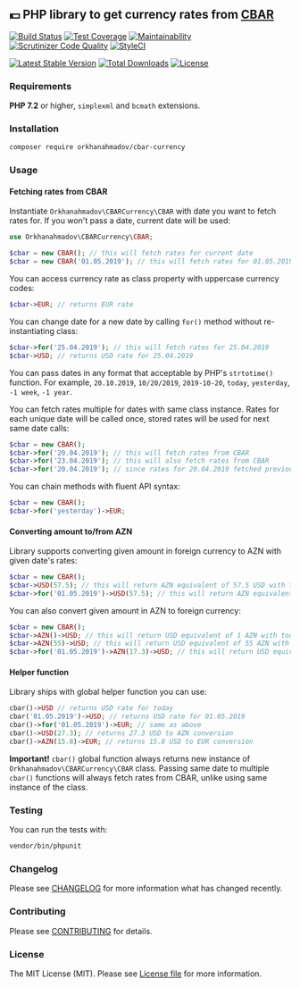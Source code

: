 ## :dollar: PHP library to get currency rates from [CBAR](https://www.cbar.az)

[![Build Status](https://travis-ci.org/orkhanahmadov/cbar-currency.svg?branch=master)](https://travis-ci.org/orkhanahmadov/cbar-currency)
[![Test Coverage](https://api.codeclimate.com/v1/badges/d5cf2c42b3f6febb6a29/test_coverage)](https://codeclimate.com/github/orkhanahmadov/cbar-currency/test_coverage)
[![Maintainability](https://api.codeclimate.com/v1/badges/d5cf2c42b3f6febb6a29/maintainability)](https://codeclimate.com/github/orkhanahmadov/cbar-currency/maintainability)
[![Scrutinizer Code Quality](https://scrutinizer-ci.com/g/orkhanahmadov/cbar-currency/badges/quality-score.png?b=master)](https://scrutinizer-ci.com/g/orkhanahmadov/cbar-currency/?branch=master)
[![StyleCI](https://github.styleci.io/repos/184592322/shield?branch=master)](https://github.styleci.io/repos/184592322)

[![Latest Stable Version](https://poser.pugx.org/orkhanahmadov/cbar-currency/version)](https://packagist.org/packages/orkhanahmadov/cbar-currency)
[![Total Downloads](https://poser.pugx.org/orkhanahmadov/cbar-currency/downloads)](https://packagist.org/packages/orkhanahmadov/cbar-currency)
[![License](https://poser.pugx.org/orkhanahmadov/cbar-currency/license)](https://packagist.org/packages/orkhanahmadov/cbar-currency)

### Requirements

**PHP 7.2** or higher, ``simplexml`` and ``bcmath`` extensions.

### Installation

```bash
composer require orkhanahmadov/cbar-currency
```

### Usage

#### Fetching rates from CBAR

Instantiate ``Orkhanahmadov\CBARCurrency\CBAR`` with date you want to fetch rates for. If you won't pass a date, current date will be used:

```php
use Orkhanahmadov\CBARCurrency\CBAR;

$cbar = new CBAR(); // this will fetch rates for current date
$cbar = new CBAR('01.05.2019'); // this will fetch rates for 01.05.2019
```

You can access currency rate as class property with uppercase currency codes:
```php
$cbar->EUR; // returns EUR rate
```

You can change date for a new date by calling ``for()`` method without re-instantiating class:

```php
$cbar->for('25.04.2019'); // this will fetch rates for 25.04.2019
$cbar->USD; // returns USD rate for 25.04.2019
```

You can pass dates in any format that acceptable by PHP's ``strtotime()`` function.
For example, ``20.10.2019``, ``10/20/2019``, ``2019-10-20``, ``today``, ``yesterday``, ``-1 week``, ``-1 year``.

You can fetch rates multiple for dates with same class instance. Rates for each unique date will be called once, stored rates will be used for next same date calls:

```php
$cbar = new CBAR();
$cbar->for('20.04.2019'); // this will fetch rates from CBAR
$cbar->for('23.04.2019'); // this will also fetch rates from CBAR
$cbar->for('20.04.2019'); // since rates for 20.04.2019 fetched previously, this won't fetch anything from CBAR, will use stored rates
```

You can chain methods with fluent API syntax:

```php
$cbar = new CBAR();
$cbar->for('yesterday')->EUR;
```

#### Converting amount to/from AZN

Library supports converting given amount in foreign currency to AZN with given date's rates:

```php
$cbar = new CBAR();
$cbar->USD(57.5); // this will return AZN equivalent of 57.5 USD with today's rates. ({USD rate for today} * 57.5)
$cbar->for('01.05.2019')->USD(57.5); // this will return AZN equivalent of 57.5 USD with 01.05.2019 rates. ({USD rate for 01.05.2019} * 57.5)
```

You can also convert given amount in AZN to foreign currency:

```php
$cbar = new CBAR();
$cbar->AZN()->USD; // this will return USD equivalent of 1 AZN with today's rates
$cbar->AZN(55)->USD; // this will return USD equivalent of 55 AZN with today's rates
$cbar->for('01.05.2019')->AZN(17.3)->USD; // this will return USD equivalent of 17.3 AZN with 01.05.2019 rates
```

#### Helper function

Library ships with global helper function you can use:

```php
cbar()->USD // returns USD rate for today
cbar('01.05.2019')->USD; // returns USD rate for 01.05.2019
cbar()->for('01.05.2019')->EUR; // same as above
cbar()->USD(27.3); // returns 27.3 USD to AZN conversion
cbar()->AZN(15.8)->EUR; // returns 15.8 USD to EUR conversion
```

**Important!** ``cbar()`` global function always returns new instance of ``Orkhanahmadov\CBARCurrency\CBAR`` class.
Passing same date to multiple ``cbar()`` functions will always fetch rates from CBAR, unlike using same instance of the class.

### Testing
You can run the tests with:

```bash
vendor/bin/phpunit
```

### Changelog
Please see [CHANGELOG](https://github.com/orkhanahmadov/cbar-currency/blob/master/CHANGELOG.md) for more information what has changed recently.

### Contributing
Please see [CONTRIBUTING](https://github.com/orkhanahmadov/cbar-currency/blob/master/CONTRIBUTING.md) for details.

### License
The MIT License (MIT). Please see [License file](https://github.com/orkhanahmadov/cbar-currency/blob/master/LICENSE.md) for more information.
